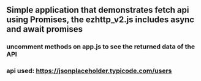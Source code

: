 ## Simple application that demonstrates fetch api using Promises, the ezhttp_v2.js includes async and await promises
### uncomment methods on app.js to see the returned data of the API
### api used: https://jsonplaceholder.typicode.com/users
